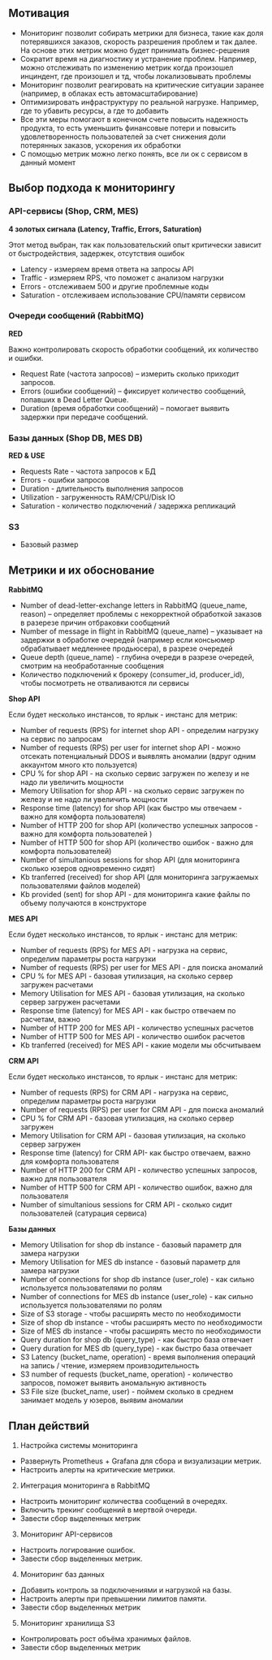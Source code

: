## Мотивация

- Мониторинг позволит собирать метрики для бизнеса, такие как доля потерявшихся заказов, скорость разрешения проблем и так далее. На основе этих метрик можно будет принимать бизнес-решения
- Сократит время на диагностику и устранение проблем. Например, можно отслеживать по изменению метрик когда произошел инциндент, где произошел и тд, чтобы локализовывать проблемы
- Мониторинг позволит реагировать на критические ситуации заранее (например, в облаках есть автомасштабирование)
- Оптимизировать инфраструктуру по реальной нагрузке. Например, где то убавить ресурсы, а где то добавить
- Все эти меры помогают в конечном счете повысить надежность продукта, то есть уменьшить финансовые потери и повысить удовлетворенность пользователей за счет снижения доли потерянных заказов, ускорения их обработки
- С помощью метрик можно легко понять, все ли ок с сервисом в данный момент

## Выбор подхода к мониторингу

### API-сервисы (Shop, CRM, MES) 

**4 золотых сигнала (Latency, Traffic, Errors, Saturation)**

Этот метод выбран, так как пользовательский опыт критически зависит от быстродействия, задержек, отсутствия ошибок
- Latency - измеряем время ответа на запросы API
- Traffic - измеряем RPS, что поможет с анализом нагрузки
- Errors - отслеживаем 500 и другие проблемные коды
- Saturation - отслеживаем использование CPU/памяти сервисом

### Очереди сообщений (RabbitMQ)

**RED**

Важно контролировать скорость обработки сообщений, их количество и ошибки.
- Request Rate (частота запросов) – измерить сколько приходит запросов.
- Errors (ошибки сообщений) – фиксирует количество сообщений, попавших в Dead Letter Queue.
- Duration (время обработки сообщений) – помогает выявить задержки при передаче сообщений.

### Базы данных (Shop DB, MES DB)

**RED & USE**

- Requests Rate - частота запросов к БД
- Errors - ошибки запросов
- Duration - длительность выполнения запросов
- Utilization - загруженность RAM/CPU/Disk IO
- Saturation - количество подключений / задержка репликаций

### S3 
- Базовый размер

## Метрики и их обоснование

**RabbitMQ**

- Number of dead-letter-exchange letters in RabbitMQ (queue_name, reason) – определяет проблемы с некорректной обработкой заказов в разерезе причин отбраковки сообщений
- Number of message in flight in RabbitMQ (queue_name) – указывает на задержки в обработке очередей (например если консьюмер обрабатывает медленнее продьюсера), в разрезе очередей
- Queue depth (queue_name) - глубина очереди в разрезе очередей, смотрим на необработанные сообщения
- Количество подключений к брокеру (consumer_id, producer_id), чтобы посмотреть не отваливаются ли сервисы

**Shop API**

Если будет несколько инстансов, то ярлык - инстанс для метрик:
- Number of requests (RPS) for internet shop API - определим нагрузку на сервис по запросам
- Number of requests (RPS) per user for internet shop API - можно отсекать потенциальный DDOS и выявлять аномалии (вдруг одним аккаунтом много кто пользуется)
- CPU % for shop API - на сколько сервис загружен по железу и не надо ли увеличить мощности
- Memory Utilisation for shop API - на сколько сервис загружен по железу и не надо ли увеличить мощности
- Response time (latency) for shop API (как быстро мы отвечаем - важно для комфорта пользователя)
- Number of HTTP 200 for shop API (количество успешных запросов - важно для комфорта пользователей )
- Number of HTTP 500 for shop API (количество ошибок - важно для комфорта пользователей)
- Number of simultanious sessions for shop API (для мониторинга сколько юзеров одновременно сидят)
- Kb tranferred (received) for shop API (для мониторинга загружаемых пользователями файлов моделей)
- Kb provided (sent) for shop API - для мониторинга какие файлы по объему получаются в конструкторе

**MES API**

Если будет несколько инстансов, то ярлык - инстанс для метрик:
- Number of requests (RPS) for MES API - нагрузка на сервис, определим параметры роста нагрузки
- Number of requests (RPS) per user for MES API - для поиска аномалий
- CPU % for MES API - базовая утилизация, на сколько сервер загружен расчетами
- Memory Utilisation for MES API - базовая утилизация, на сколько сервер загружен расчетами
- Response time (latency) for MES API - как быстро отвечаем по расчетам, важно
- Number of HTTP 200 for MES API - количество успешных расчетов
- Number of HTTP 500 for MES API - количество ошибок расчетов
- Kb tranferred (received) for MES API - какие модели мы обсчитываем

**CRM API**

Если будет несколько инстансов, то ярлык - инстанс для метрик:
- Number of requests (RPS) for CRM API - нагрузка на сервис, определим параметры роста нагрузки
- Number of requests (RPS) per user for CRM API - для поиска аномалий
- CPU % for CRM API - базовая утилизация, на сколько сервер загружен
- Memory Utilisation for CRM API  - базовая утилизация, на сколько сервер загружен
- Response time (latency) for CRM API- как быстро отвечаем, важно для комфорта пользователя
- Number of HTTP 200 for CRM API - количество успешных запросов, важно для пользователя
- Number of HTTP 500 for CRM API - количество ошибок, важно для пользователя
- Number of simultanious sessions for CRM API - сколько сидит пользователей (сатурация сервиса)

**Базы данных**

- Memory Utilisation for shop db instance - базовый параметр для замера нагрузки
- Memory Utilisation for MES db instance - базовый параметр для замера нагрузки
- Number of connections for shop db instance (user_role) - как сильно используется пользователями по ролям
- Number of connections for MES db instance (user_role) - как сильно используется пользователями по ролям
- Size of S3 storage - чтобы расширять место по необходимости
- Size of shop db instance - чтобы расширять место по необходимости
- Size of MES db instance - чтобы расширять место по необходимости
- Query duration for shop db (query_type) - как быстро база отвечает
- Query duration for MES db (query_type) - как быстро база отвечает
- S3 Latency (bucket_name, operation) - время выполнения операций на запись / чтение, измеряем проивзодительность
- S3 number of requests (bucket_name, operation) - количество запросов, поможет выявить аномальную активность
- S3 File size (bucket_name, user) - поймем сколько в среднем занимает модель у юзеров, выявим аномалии


## План действий

1. Настройка системы мониторинга
- Развернуть Prometheus + Grafana для сбора и визуализации метрик.
- Настроить алерты на критические метрики.

2. Интеграция мониторинга в RabbitMQ
- Настроить мониторинг количества сообщений в очередях.
- Включить трекинг сообщений в мертвой очереди.
- Завести сбор выделенных метрик

3. Мониторинг API-сервисов
- Настроить логирование ошибок.
- Завести сбор выделенных метрик.

4. Мониторинг баз данных
- Добавить контроль за подключениями и нагрузкой на базы.
- Настроить алерты при превышении лимитов памяти.
- Завести сбор выделенных метрик

5. Мониторинг хранилища S3
- Контролировать рост объёма хранимых файлов.
- Завести сбор выделенных метрик

